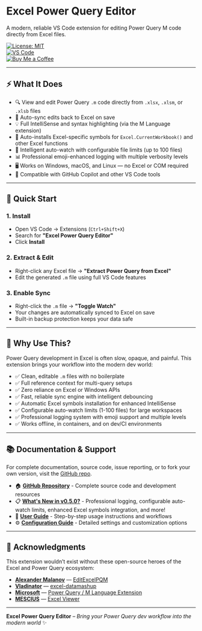 # Excel Power Query Editor

A modern, reliable VS Code extension for editing Power Query M code directly from Excel files.

[![License: MIT](https://img.shields.io/badge/License-MIT-yellow.svg)](LICENSE)  
[![VS Code](https://img.shields.io/badge/VS_Code-Marketplace-blue.svg)](https://marketplace.visualstudio.com/items?itemName=ewc3labs.excel-power-query-editor)  
[![Buy Me a Coffee](https://img.shields.io/badge/Buy%20Me%20a%20Coffee-yellow?logo=buy-me-a-coffee&logoColor=white)](https://www.buymeacoffee.com/ewc3labs)

---

## ⚡ What It Does

- 🔍 View and edit Power Query `.m` code directly from `.xlsx`, `.xlsm`, or `.xlsb` files
- 🔄 Auto-sync edits back to Excel on save
- 💡 Full IntelliSense and syntax highlighting (via the M Language extension)
- 🤖 Auto-installs Excel-specific symbols for `Excel.CurrentWorkbook()` and other Excel functions
- 👀 Intelligent auto-watch with configurable file limits (up to 100 files)
- 📊 Professional emoji-enhanced logging with multiple verbosity levels
- 🖥️ Works on Windows, macOS, and Linux — no Excel or COM required
- 🤖 Compatible with GitHub Copilot and other VS Code tools

---

## 🚀 Quick Start

### 1. Install

- Open VS Code → Extensions (`Ctrl+Shift+X`)
- Search for **"Excel Power Query Editor"**
- Click **Install**

### 2. Extract & Edit

- Right-click any Excel file → **"Extract Power Query from Excel"**
- Edit the generated `.m` file using full VS Code features

### 3. Enable Sync

- Right-click the `.m` file → **"Toggle Watch"**
- Your changes are automatically synced to Excel on save
- Built-in backup protection keeps your data safe

---

## 🔧 Why Use This?

Power Query development in Excel is often slow, opaque, and painful. This extension brings your workflow into the modern dev world:

- ✅ Clean, editable `.m` files with no boilerplate
- ✅ Full reference context for multi-query setups
- ✅ Zero reliance on Excel or Windows APIs
- ✅ Fast, reliable sync engine with intelligent debouncing
- ✅ Automatic Excel symbols installation for enhanced IntelliSense
- ✅ Configurable auto-watch limits (1-100 files) for large workspaces
- ✅ Professional logging system with emoji support and multiple levels
- ✅ Works offline, in containers, and on dev/CI environments

---

## 📚 Documentation & Support

For complete documentation, source code, issue reporting, or to fork your own version, visit the [GitHub repo](https://github.com/ewc3labs/excel-power-query-editor).

- 🏠 **[GitHub Repository](https://github.com/ewc3labs/excel-power-query-editor)** - Complete source code and development resources
- 📋 **[What's New in v0.5.0?](https://github.com/ewc3labs/excel-power-query-editor/blob/main/docs/RELEASE_SUMMARY_v0.5.0.md)** - Professional logging, configurable auto-watch limits, enhanced Excel symbols integration, and more!
- 📖 **[User Guide](https://github.com/ewc3labs/excel-power-query-editor/blob/main/docs/USER_GUIDE.md)** - Step-by-step usage instructions and workflows
- ⚙️ **[Configuration Guide](https://github.com/ewc3labs/excel-power-query-editor/blob/main/docs/CONFIGURATION.md)** - Detailed settings and customization options

---

## 🙏 Acknowledgments

This extension wouldn’t exist without these open-source heroes of the Excel and Power Query ecosystem:

- **[Alexander Malanov](https://github.com/amalanov)** — [EditExcelPQM](https://github.com/amalanov/EditExcelPQM)
- **[Vladinator](https://github.com/Vladinator)** — [excel-datamashup](https://github.com/Vladinator/excel-datamashup)
- **[Microsoft](https://marketplace.visualstudio.com/publishers/Microsoft)** — [Power Query / M Language Extension](https://marketplace.visualstudio.com/items?itemName=PowerQuery.vscode-powerquery)
- **[MESCIUS](https://marketplace.visualstudio.com/publishers/GrapeCity)** — [Excel Viewer](https://marketplace.visualstudio.com/items?itemName=GrapeCity.gc-excelviewer)

---

**Excel Power Query Editor** – _Bring your Power Query dev workflow into the modern world_ ✨
